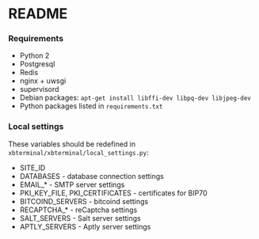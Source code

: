 # README

### Requirements

* Python 2
* Postgresql
* Redis
* nginx + uwsgi
* supervisord
* Debian packages: `apt-get install libffi-dev libpq-dev libjpeg-dev`
* Python packages listed in `requirements.txt`

### Local settings

These variables should be redefined in `xbterminal/xbterminal/local_settings.py`:

* SITE_ID
* DATABASES - database connection settings
* EMAIL_* - SMTP server settings
* PKI_KEY_FILE, PKI_CERTIFICATES - certificates for BIP70
* BITCOIND_SERVERS - bitcoind settings
* RECAPTCHA_* - reCaptcha settings
* SALT_SERVERS - Salt server settings
* APTLY_SERVERS - Aptly server settings
